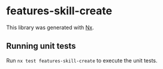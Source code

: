 # features-skill-create

This library was generated with [Nx](https://nx.dev).

## Running unit tests

Run `nx test features-skill-create` to execute the unit tests.

